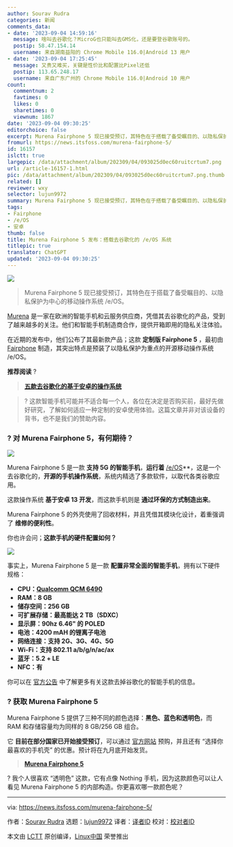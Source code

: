 ```yaml
---
author: Sourav Rudra
categories: 新闻
comments_data:
- date: '2023-09-04 14:59:16'
  message: 啥叫去谷歌化？MicroG也只能叫去GMS化，还是要登谷歌账号的。
  postip: 58.47.154.14
  username: 来自湖南益阳的 Chrome Mobile 116.0|Android 13 用户
- date: '2023-09-04 17:25:45'
  message: 又贵又难买，关键是性价比和配置比Pixel还低
  postip: 113.65.248.17
  username: 来自广东广州的 Chrome Mobile 116.0|Android 10 用户
count:
  commentnum: 2
  favtimes: 0
  likes: 0
  sharetimes: 0
  viewnum: 1867
date: '2023-09-04 09:30:25'
editorchoice: false
excerpt: Murena Fairphone 5 现已接受预订，其特色在于搭载了备受瞩目的、以隐私保护为中心的移动操作系统 /e/OS。
fromurl: https://news.itsfoss.com/murena-fairphone-5/
id: 16157
islctt: true
largepic: /data/attachment/album/202309/04/093025d0ec60ruitcrtum7.png
url: /article-16157-1.html
pic: /data/attachment/album/202309/04/093025d0ec60ruitcrtum7.png.thumb.jpg
related: []
reviewer: wxy
selector: lujun9972
summary: Murena Fairphone 5 现已接受预订，其特色在于搭载了备受瞩目的、以隐私保护为中心的移动操作系统 /e/OS。
tags:
- Fairphone
- /e/OS
- 安卓
thumb: false
title: Murena Fairphone 5 发布：搭载去谷歌化的 /e/OS 系统
titlepic: true
translator: ChatGPT
updated: '2023-09-04 09:30:25'
---
```


![](/data/attachment/album/202309/04/093025d0ec60ruitcrtum7.png)



> 
> Murena Fairphone 5 现已接受预订，其特色在于搭载了备受瞩目的、以隐私保护为中心的移动操作系统 /e/OS。
> 
> 
> 


[Murena](https://murena.com/?sld=5) 是一家在欧洲的智能手机和云服务供应商，凭借其去谷歌化的产品，受到了越来越多的关注。他们和智能手机制造商合作，提供开箱即用的隐私关注体验。


在近期的发布中，他们公布了其最新款产品；这款 **定制版 Fairphone 5** ，最初由 [Fairphone](https://www.fairphone.com/) 制造，其突出特点是预装了以隐私保护为重点的开源移动操作系统 /e/OS。


**推荐阅读** ?



> 
> **[五款去谷歌化的基于安卓的操作系统](https://itsfoss.com/android-distributions-roms/)**
> 
> 
> 



> 
> ? 这款智能手机可能并不适合每一个人，各位在决定是否购买前，最好先做好研究，了解如何适应一种定制的安卓使用体验。这篇文章并非对该设备的背书，也不是我们的赞助内容。
> 
> 
> 


### ? 对 Murena Fairphone 5，有何期待？


![](/data/attachment/album/202309/04/093025zdhaa5vldikac8ia.jpg)


Murena Fairphone 5 是一款 **支持 5G 的智能手机**，**运行着** [/e/OS](https://e.foundation/e-os/)\*\*，这是一个去谷歌化的，**开源的手机操作系统**，系统内精选了多款软件，以取代各类谷歌应用。


这款操作系统 **基于安卓 13 开发**，而这款手机则是 **通过环保的方式制造出来**。


Murena Fairphone 5 的外壳使用了回收材料，并且凭借其模块化设计，着重强调了 **维修的便利性**。


你也许会问；**这款手机的硬件配置如何？**


![](/data/attachment/album/202309/04/093026r9oob7hxbmhckr7o.jpg)


事实上，Murena Fairphone 5 是一款 **配置非常全面的智能手机**，拥有以下硬件规格：


* **CPU：[Qualcomm QCM 6490](https://www.qualcomm.com/products/internet-of-things/industrial/building-enterprise/qcm6490)**
* **RAM：8 GB**
* **储存空间：256 GB**
* **可扩展存储：最高能达 2 TB（SDXC）**
* **显示屏：90hz 6.46" 的 POLED**
* **电池：4200 mAH 的锂离子电池**
* **网络连接：支持 2G、3G、4G、5G**
* **Wi-Fi：支持 802.11 a/b/g/n/ac/ax**
* **蓝牙：5.2 + LE**
* **NFC：有**


你可以在 [官方公告](https://murena.com/murena-fairphone-5-is-now-available-for-pre-order-at-murena-com/) 中了解更多有关这款去掉谷歌化的智能手机的信息。


### ? 获取 Murena Fairphone 5


Murena Fairphone 5 提供了三种不同的颜色选择：**黑色、蓝色和透明色**，而 RAM 和存储容量均为同样的 8 GB/256 GB 组合。


它 **目前在部分国家已开始接受预订**，可以通过 [官方网站](https://murena.com/shop/smartphones/brand-new/murena-fairphone-5/?sld=5) 预购，并且还有 “选择你最喜欢的手机壳” 的优惠。预计将在九月底开始发货。



> 
> **[Murena Fairphone 5](https://murena.com/shop/smartphones/brand-new/murena-fairphone-5/?sld=5)**
> 
> 
> 


? 我个人很喜欢 “透明色” 这款，它有点像 Nothing 手机，因为这款颜色可以让人看见 Murena Fairphone 5 的内部构造。你更喜欢哪一款颜色呢？




---


via: <https://news.itsfoss.com/murena-fairphone-5/>


作者：[Sourav Rudra](https://news.itsfoss.com/author/sourav/) 选题：[lujun9972](https://github.com/lujun9972) 译者：[译者ID](https://github.com/%E8%AF%91%E8%80%85ID) 校对：[校对者ID](https://github.com/%E6%A0%A1%E5%AF%B9%E8%80%85ID)


本文由 [LCTT](https://github.com/LCTT/TranslateProject) 原创编译，[Linux中国](https://linux.cn/) 荣誉推出
